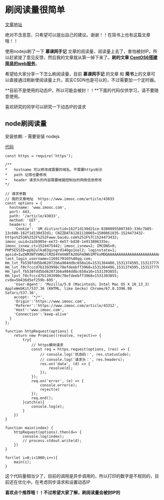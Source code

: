# 刷阅读量很简单

[文章地址](https://github.com/HerryLo/Record/blob/master/other/%E9%80%9A%E8%BF%87node%E5%88%B7%E9%98%85%E8%AF%BB%E9%87%8F.md)

绝对不含恶意，只希望可以提出自己的建议。谢谢！！在简书上也有这篇文章哦！！

使用nodejs刷了一下 **慕课网手记** 文章的阅读量，阅读量上去了，害怕被封IP。所以赶紧提了意见反馈，然后我的文章就从第一掉下来了。**刷的文章 [CentOS6搭建简易的web服务](https://www.imooc.com/article/43033)**。

希望给大家分享一下怎么刷阅读量，目前 **慕课网手记** 的文章 和 **简书**上的文章可以直接通过刷新使阅读量上升。其实CSDN也是可以的，不过需要加一个定时器。

**目前不是使用的动态IP，所以可能会被封！！**下面的代码仅供学习，请不要随意使用。

喜欢研究的同学可以研究一下动态IP的请求

## node刷阅读量

安装依赖:
    - 需要安装 nodejs

[代码](https://github.com/HerryLo/JavascriptCode/blob/master/node_learn/src/request.js)

```
const https = require('https');

/**
*   hostname 可以修改成需要的域名，不需要https标示
*   path 记得也要修改 
*   header 请求头的内容需要根据控制台的网络信息修改
*/

// 请求参数
// 我的文章地址  https://www.imooc.com/article/43033
const options = {
  hostname: 'www.imooc.com',
  port: 443,
  path: '/article/43033',
  method: 'GET',
  headers: {
    'Cookie': 'UM_distinctid=162f1d130d21ce-03800955807383-336c7b05-13c680-162f1d130d32d1; CNZZDATA1261110065=1500861835-1524473432-https%253A%252F%252Fwww.baidu.com%252F%7C1524473432; imooc_uuid=2a3b905e-ee72-4e57-bd30-1e913806335e; imooc_isnew_ct=1524475442; imooc_isnew=2; IMCDNS=0; PHPSESSID=ppb2ulka03gingrd146go1ool2; loginstate=1; apsid=IwZmM3NTVmNGJlM2E4YmVmNTA2OGFmOWU1MTkxMDQAAAAAAAAAAAAAAAAAAAAAAAAAAAAAAAAAAAAAAAAAAAAAAAAAAAAAAAAAAAAAAAAAAAAAAAAAAAAAAAAAAAAANDAzNjE0MQAAAAAAAAAAAAAAAAAAAAAAAAAAAAAAAAAxMTY5MTcwMTY1QHFxLmNvbQAAAAAAAAAAAAAAAAAAADY1Y2U0N2NiYWVkZDUwYzU3NDU0Yzg1YTY4YTJlYjcxjW1DW41tQ1s%3DZj; last_login_username=1169170165%40qq.com; Hm_lvt_fb538fdd5bd62072b6a984ddbc658a16=1531364486,1531374595,1531377700,1531393846; Hm_lvt_f0cfcccd7b1393990c78efdeebff3968=1531364486,1531374595,1531377700,1531393846; Hm_lpvt_fb538fdd5bd62072b6a984ddbc658a16=1531393855; Hm_lpvt_f0cfcccd7b1393990c78efdeebff3968=1531393855; cvde=5b436d5ef259b-605',
    'User-Agent': 'Mozilla/5.0 (Macintosh; Intel Mac OS X 10_13_3) AppleWebKit/537.36 (KHTML, like Gecko) Chrome/67.0.3396.99 Safari/537.36',
    accept: '*/*',
    'Origin':'https://www.imooc.com',
    'Referer':'https://www.imooc.com/article/43312',
    'Host':'www.imooc.com',
    'Connection':'keep-alive'
  }
};

function httpRequest(options) {
    return new Promise((resolve, reject)=> {
        try{
            // https模块请求
            const req = https.request(options, (res) => {
                // console.log('状态码：', res.statusCode);
                // console.log('请求头：', res.headers);
                res.on('data', (d) => {
                    resolve(d);
                });
            });
            req.on('error', (e) => {
                console.error(e);
                reject(e)
            });
            req.end();
        }catch(e){
            console.log(e);
        }
    })
}

function main(index) {
    httpRequest(options).then(d=> {
        console.log(index);
        // process.stdout.write(d);
    })
}

for(let i=0;i<1000;i++){
    main(i);
}
```

这个代码量相当少了，目前的调用是异步调用的，所以打印的数字是不规则的，目前还在优化中。在考虑同步请求和设置动态IP

**喜欢点个推荐哦！！不过希望大家了解，刷阅读量会被封IP的**
